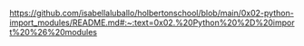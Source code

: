 https://github.com/isabellaluballo/holbertonschool/blob/main/0x02-python-import_modules/README.md#:~:text=0x02.%20Python%20%2D%20import%20%26%20modules
